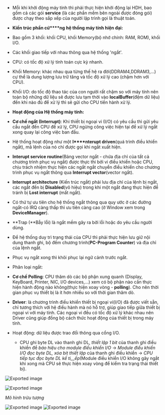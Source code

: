 - Mỗi khi khởi động máy tính thì phải thực hiện khởi động lại HDH, bao gồm cả các gói **service** (là các phần mềm bên ngoài được đóng gói) được chạy theo sắp xếp của người lập trình gọi là thuật toán.
  
- **Kiến trúc phần cứ****ng** **hệ thống máy tính hiện đại:**
- Bao gồm 3 khối: khối CPU, khối Memory(bộ nhớ chính: RAM, ROM), khối I/O.
- Các khối giao tiếp với nhau thông qua hệ thống 'ngắt'.
- CPU: có tốc độ xử lý tính toán cực kỳ nhanh.
- Khối Memory: khác nhau qua từng thế hệ ra đời(DDRAM4,DDRAM3,…) cự thể là dung lượng lưu trữ tăng và tốc độ xử lý cao (chậm hơn với CPU).
- Khối I/O: do tốc độ thao tác của con người rất chậm so với máy tính nên toàn bộ những dữ liệu sẽ được lưu tạm thời vào **localBuffer**(đệm dữ liệu) đến khi nào đủ để xử lý thì sẽ gửi cho CPU tiến hành xử lý.
- **Hoạt động của Hệ thống máy tính:**
- **Cơ chế ngắt (Interrupt)**: Khi thiết bị ngoại vi (I/O) có yêu cầu thì gửi yêu cầu ngắt đến CPU để xử lý, CPU ngừng công việc hiện tại để xử lý ngắt xong quay lại công việc ban đầu.
- Hệ thống hoạt động như một **I****nterupt driven**(quá trình điều khiển ngắt), mã lệnh của nó chỉ được gọi khi ngắt xuất hiện.
- **Interupt service routine**(Bảng vector ngắt - chứa địa chỉ của tất cả chương trình phục vụ ngắt) được thực thi bởi vi điều khiển hoặc CPU, chịu trách nhiệm thực hiện các ngắt ngắt chuyển điều khiển cho chương trình phục vụ ngắt thông qua **Interrupt vector**(vector ngắt).
- **Interrupt architecture** (Kiến trúc ngắt) phải lưu địa chỉ của lệnh bị ngắt, các ngắt đến bị **Disabled**(vô hiệu) trong khi một ngắt đang thực hiện để tránh bị **Lost interrupt** (mất ngắt).
- Có thứ tự ưu tiên cho hệ thống ngắt thông qua quy ước ở các đường ngắt-có IRQ càng thấp thì ưu tiên càng cao (ở Window xem trong **DeviceManager**).
- **Trap (**Bẫy lỗi) là ngắt mềm gây ra bởi lỗi hoặc do yêu cầu người dùng.
- Để hệ thống duy trì trạng thái của CPU thì phải thực hiện lưu giữ nội dung thanh ghi, bộ đếm chương trình(**PC-Program Counter**) và địa chỉ của lệnh ngắt.
- Phục vụ ngắt xong thì khôi phục lại ngữ cảnh trước ngắt.
- Phân loại ngắt:
- **Cơ chế Polling**: CPU thăm dò các bộ phận xung quanh (Display, KeyBoard, Printer, NIC, I/O devices,…) xem có bộ phận nào cần thực hiện hành động nào không(thực hiện xoay vòng - **polling**). Cho nên thời gian phục vụ thiết bị là ít hơn nhiều so với thời gian thăm dò.
- **Driver**: là chương trình điều khiển thiết bị ngoại vi(I/O) đã được viết sẵn, chỉ tương thích với hệ điều hành mà nó hỗ trợ, giúp giao tiếp giữa thiết bị ngoại vi với máy tính. Các ngoại vi đều có tốc độ xử lý khác nhau nên Driver cũng giúp đồng bộ cách thức hoạt động của thiết bị trong máy tính.
- Hoạt động: dữ liệu được trao đổi thông qua cổng I/O.
    
    - CPU ghi byte DL vào thanh ghi DL, _thiết lập 1 bit_ của thanh ghi điều khiển để _báo hiệu cho module điều khiển I/O_ -> _Module điều khiển I/O đọc byte DL, xóa bit thiết lập_ của thanh ghi điều khiển -> _CPU tiếp tục đọc byte DL kế ti__ếp_(Module điều khiển I/O không gây ngắt khi xong mà CPU sẽ thực hiện xoay vòng để kiểm tra trạng thái thiết bị).
      
    

  
![Exported image](Exported%20image%2020240225092714-0.png)

![Exported image](Exported%20image%2020240225092714-1.png)

_Mô hình trừu tượng_

  
![Exported image](Exported%20image%2020240225092714-2.png) ![Exported image](Exported%20image%2020240225092714-3.png)